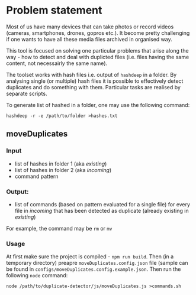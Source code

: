 # Problem statement

Most of us have many devices that can take photos or record videos (cameras, smartphones, drones, gopros etc.). 
It become pretty challenging if one wants to have all these media files archived in organised way. 

This tool is focused on solving one particular problems that arise along the way - how to detect and deal with duplicted files (i.e. files having the same content, not necessairly the same name).

The toolset works with hash files i.e. output of `hashdeep` in a folder. By analysing single (or multiple) hash files it is possible to effectively detect duplicates and do something with them. Particular tasks are realised by separate scripts. 

To generate list of hashed in a folder, one may use the following command: 
```
hashdeep -r -e /path/to/folder >hashes.txt
```

## moveDuplicates

### Input 
- list of hashes in folder 1 (aka *existing*)
- list of hashes in folder 2 (aka *incoming*)
- command pattern 

### Output: 
- list of commands (based on pattern evaluated for a single file) for every file in *incoming* that has been detected as duplicate (already existing in *existing*)

For example, the command may be `rm` or `mv`  

### Usage

At first make sure the project is compiled - `npm run build`. 
Then (in a temporary directory) preapre `moveDuplicates.config.json` file (sample can be found in `configs/moveDuplicates.config.example.json`.
Then run the following `node` command: 

```
node /path/to/duplicate-detector/js/moveDuplicates.js >commands.sh
```
